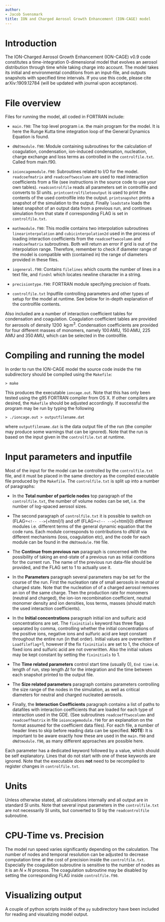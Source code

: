 ```yaml
---
author:
- Jacob Svensmark
title: ION and Charged Aerosol Growth Enhancement (ION-CAGE) model
---
```


# Introduction

The ION-Charged Aerosol Growth Enhancement (ION-CAGE) v0.9 code
constitutes a time-integration 0-dimensional model that evolves an
aerosol distribution through time while taking charge into account. The
model takes its initial and environmental conditions from an input-file,
and outputs snapshots with specified time intervals. If you use this
code, please cite arXiv:1909.12784 (will be updated with journal upon
acceptance).

# File overview

Files for running the model, all coded in FORTRAN include:

-   `main.f90`: The top level program i.e. the main program for the
    model. It is here the Runge Kutta time integration loop of the
    General Dynamics Equation is found.

-   `dNdtmodule.f90`: Module containing subroutines for the calculation
    of coagulation, condensation, ion-induced condensation, nucleation,
    charge exchange and loss terms as controlled in the
    `controlfile.txt`. Called from main.f90.

-   `ioioncagemodule.f90`: Subroutines related to I/O for the model.
    `readcoefmatrix` and `readcoeftwocolumn` are used to read
    interaction coefficients from a file (see instructions in the source
    code to use your own tables). `readcontrolfile` reads all parameters
    set in controlfile and converts to SI units.
    `printcontrolfiletooutput` is used to print the contents of the used
    controlfile into the output. `printsnapshot` prints a snapshot of
    the simulation to the output. Finally `loadstate` loads the latest
    snapshot of an output data from a previous run, and continues
    simulation from that state if corresponding FLAG is set in
    `controlfile.txt`.

-   `mathmodule.f90`: This modile contains two interpolation subroutines
    `linearinterpolation` and `cubicinterpolation2d` used in the process
    of loading interaction coefficients from the `readcoeftwocolumn` and
    `readcoefmatrix` subroutines. Both will return an error if grid is
    out of the interpolation range. Therefore, remember to check if
    diameter range of the model is compatible with (contained in) the
    range of diameters provided in these files.

-   `iogeneral.f90`: Contains `filelines` which counts the number of
    lines in a text file, and `findnl` which locates newline character
    in a string.

-   `precisiontype.f90`: FORTRAN module specifying precision of floats.

-   `controlfile.txt` Inputfile controlling parameters and other types
    of setup for the model at runtime. See below for in-depth
    explanation of the controlfile contents.

Also included are a number of interaction coefficient tables for
condensation and coagulation. Coagulation coefficient tables are
provided for aerosols of density 1200$\,$ kg$\,$m$^3$. Condensation
coefficients are provided for four different masses of monomers, namely
$100\,$AMU, $150\,$AMU, $225\,$AMU and $350\,$AMU, which can be selected
in the controlfile.

# Compiling and running the model

In order to run the ION-CAGE model the source code inside the `f90`
subdirectory should be compiled using the `Makefile`:

    > make

This produces the executable `ioncage.out`. Note that this has only been
tested using the g95 FORTRAN compiler from OS X. If other compilers are
desired, the `Makefile` should be adjusted accordingly. If successful
the program may be run by typing the following

    > ./ioncage.out > outputfilename.dat

where `outputfilename.dat` is the data output file of the run (the
compiler may produce some warnings that can be ignored). Note that the
run is based on the input given in the `controlfile.txt` at runtime.

# Input parameters and inputfile

Most of the input for the model can be controlled by the
`controlfile.txt` file, and it must be placed in the same directory as
the compiled executable file produced by the `Makefile`. The
`controlfile.txt` is split up into a number of paragraphs:

-   In the **Total number of particle nodes** top paragraph of the
    `controlfile.txt`, the number of volume nodes can be set, i.e. the
    number of log-spaced aerosol sizes.

-   The second paragraph of `controlfile.txt` it is possible to switch
    on (FLAG$=$`<!-- -->`{=html}1) and off (FLAG$=$`<!-- -->`{=html}0)
    different modules i.e. different terms of the general dynamic
    equation that the code runs. Each module corresponds to
    contributions to $dN/dt$ via different mechanisms (loss, coagulation
    etc), and the code for each module can be found in the
    `dNdtmodule.f90` file.

-   The **Continue from previous run** paragraph is concerned with the
    possibility of taking an end-state of a previous run as initial
    conditions for the current run. The name of the previous run
    data-file should be provided, and the FLAG set to 1 to actually use
    it.

-   In the **Parameters** paragraph several parameters may be set for
    the course of the run. First the nucleation rate of small aerosols
    in neutral or charged state. Note that the nucleation of of a
    charged aerosol removes an ion of the same charge. Then the
    production rate for monomers (neutral and charged), the ion-ion
    recombination coefficient, neutral monomer density and ion
    densities, loss terms, masses (should match the used interaction
    coefficients).

-   In the **Initial concentrations** paragraph initial ion and sulfuric
    acid concentrations are set. The `fixinitials` keyword has three
    flags separated by comma, controlling whether the initial
    concentrations of the positive ions, negative ions and sulfuric acid
    are kept constant throughout the entire run (in that order). Initial
    values are overwritten if `Loadfileflag`=1, however if the fix
    `fixinitials` are set to 1, the choice of fixed ions and sulfuric
    acid are not overwritten. Also the initial values may be kept
    constant by setting the `fixinitials` to 1.

-   The **Time related parameters** control start time (usually 0),
    `End time` i.e. length of run, step length $\Delta t$ for the
    integration and the time between each snapshot printed to the output
    file.

-   The **Size related parameters** paragraph contains parameters
    controlling the size range of the nodes in the simulation, as well
    as critical diameters for neutral and charged nucleated aerosols.

-   Finally, the **Interaction Coefficients** paragraph contains a list
    of paths to datafiles with interaction coefficients that are loaded
    for each type of interaction used in the GDE. (See subroutines
    `readcoefftwocolumn` and `readcoeffmatrix` in file
    `ioioncagemodule.f90` for an explanation on the format assumed for
    the coefficient data files). For each file, a number of header lines
    to skip before reading data can be specified. **NOTE:** It is
    important to be aware exactly how these are used in the `main.f90`
    and `dNdtmodule.f90`, as many different approaches are possible
    here.

Each parameter has a dedicated keyword followed by a value, which should
be self explanatory. Lines that do not start with one of these keywords
are ignored. Note that the executable does **not** need to be recompiled
to register changes in `controlfile.txt`.

# Units

Unless otherwise stated, all calculations internally and all output are
in standard SI units. Note that several input parameters in the
`controlfile.txt` are not necessarily SI units, but converted to SI by
the `readcontrolfile` subroutine.

# CPU-Time vs. Precision

The model run speed varies significantly depending on the calculation.
The number of nodes and temporal resolution can be adjusted to decrease
computation time at the cost of precision inside the `controlfile.txt`.
Especially the coagulation subroutine is sensitive to the number of
nodes as it is an $N\times N$ process. The coagulation subroutine may be
disabled by setting the corresponding FLAG inside `controlfile.f90`.

# Visualizing output

A couple of python scripts inside of the `py` subdirectory have been
included for reading and visualizing model output.
